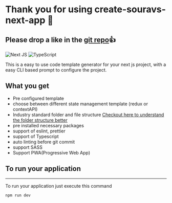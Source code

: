 # Thank you for using create-souravs-next-app 🙏
## Please drop a like in the [git repo](https://github.com/souravlayek/create-souravs-next-app)👍

![Next JS](https://img.shields.io/badge/Next-black?style=for-the-badge&logo=next.js&logoColor=white)
![TypeScript](https://img.shields.io/badge/typescript-%23007ACC.svg?style=for-the-badge&logo=typescript&logoColor=white)

This is a easy to use code template generator for your next js project, with a easy CLI based prompt to configure the project.

## What you get
- Pre configured template
- choose between different state management template (redux or contextAPI)
- Industry standard folder and file structure [Checkout here to understand the folder structure better](https://medium.com/@layeksourav/the-best-way-to-organize-your-react-project-ed3e951ee8b0)
- pre installed necessary packages
- support of eslint, prettier
- support of Typescript
- auto linting before git commit
- support SASS
- Support PWA(Progressive Web App)


## To run your application
---
To run your application just execute this command
```bash
npm run dev
```

